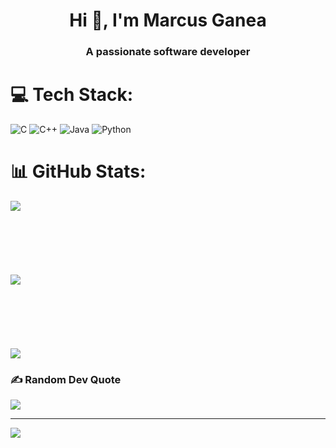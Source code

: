 <h1 align="center">Hi 👋, I'm Marcus Ganea</h1>
<h3 align="center">A passionate software developer</h3>

# 💻 Tech Stack:
![C](https://img.shields.io/badge/c-%2300599C.svg?style=for-the-badge&logo=c&logoColor=white) ![C++](https://img.shields.io/badge/c++-%2300599C.svg?style=for-the-badge&logo=c%2B%2B&logoColor=white) ![Java](https://img.shields.io/badge/java-%23ED8B00.svg?style=for-the-badge&logo=openjdk&logoColor=white) ![Python](https://img.shields.io/badge/python-3670A0?style=for-the-badge&logo=python&logoColor=ffdd54)
# 📊 GitHub Stats:
![](https://github-readme-stats.vercel.app/api?username=MarsonRed&theme=dark&hide_border=false&include_all_commits=false&count_private=false)<br/>
<br><br><br><br><br><br>
![](https://github-readme-streak-stats.herokuapp.com/?user=MarsonRed&theme=dark&hide_border=false)<br/>
<br><br><br><br><br><br>
![](https://github-readme-stats.vercel.app/api/top-langs/?username=MarsonRed&theme=dark&hide_border=false&include_all_commits=false&count_private=false&layout=compact)

### ✍️ Random Dev Quote
![](https://quotes-github-readme.vercel.app/api?type=horizontal&theme=tokyonight)

---
[![](https://visitcount.itsvg.in/api?id=MarsonRed&icon=0&color=0)](https://visitcount.itsvg.in)

<!-- Proudly created with GPRM ( https://gprm.itsvg.in ) -->
